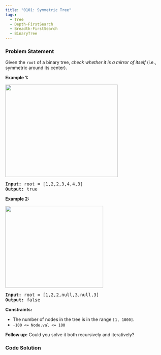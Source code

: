 ```yaml
---
title: "0101: Symmetric Tree"
tags:
  - Tree
  - Depth-FirstSearch
  - Breadth-FirstSearch
  - BinaryTree
---
```

### Problem Statement

<p>Given the <code>root</code> of a binary tree, <em>check whether it is a mirror of itself</em> (i.e., symmetric around its center).</p>


<p><strong class="example">Example 1:</strong></p>
<img alt="" src="https://assets.leetcode.com/uploads/2021/02/19/symtree1.jpg" style="width: 354px; height: 291px;" />
<pre>
<strong>Input:</strong> root = [1,2,2,3,4,4,3]
<strong>Output:</strong> true
</pre>

<p><strong class="example">Example 2:</strong></p>
<img alt="" src="https://assets.leetcode.com/uploads/2021/02/19/symtree2.jpg" style="width: 308px; height: 258px;" />
<pre>
<strong>Input:</strong> root = [1,2,2,null,3,null,3]
<strong>Output:</strong> false
</pre>


<p><strong>Constraints:</strong></p>

<ul>
	<li>The number of nodes in the tree is in the range <code>[1, 1000]</code>.</li>
	<li><code>-100 &lt;= Node.val &lt;= 100</code></li>
</ul>


<strong>Follow up:</strong> Could you solve it both recursively and iteratively?

### Code Solution

```python

```
